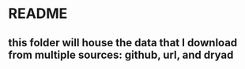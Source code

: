 # README

## this folder will house the data that I download from multiple sources: github, url, and dryad